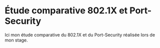 # Étude comparative 802.1X et Port-Security
Ici mon étude comparative du 802.1X et du Port-Security réalisée lors de mon stage.
